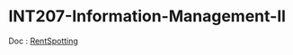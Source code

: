 # INT207-Information-Management-ll

Doc : <a href="https://docs.google.com/document/d/1ugtfbj8eQOVM11bUpWcp87F3h8xFoZ2ze6HzkWfhoR4/edit?usp=sharing">RentSpotting</a>
